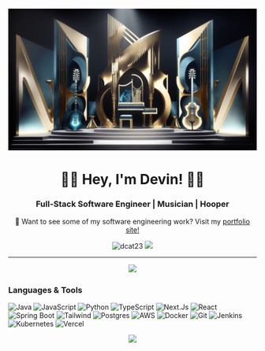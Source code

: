 <p align="center">
 <img class="img" src="./beatsuite-bg.png" />
</p>
<h1 align="center"> 🤘🏽 Hey, I'm Devin! 🤘🏽</h1>
<h3 align="center">Full-Stack Software Engineer | Musician | Hooper</h4>
<p align="center">🦾 Want to see some of my software engineering work? Visit my <a href="https://catuns.xyz/">portfolio site!</a></p>

<div align="center">
 <img src="https://komarev.com/ghpvc/?username=dcat23&label=Profile%20views&color=0e75b6&style=for-the-badge" alt="dcat23" />
<a href="https://www.linkedin.com/in/devin-catuns/"><img src="https://img.shields.io/badge/LinkedIn-0077B5?style=for-the-badge&logo=linkedin&logoColor=white" /></a>
</div>

--------------------------------------------------------------------------------------------

<p align="center">
 <img class="img" src="https://github-readme-streak-stats.herokuapp.com/?user=dcat23&theme=cobalt&hide_border=false" />
</p>


### Languages & Tools
![Java](https://img.shields.io/badge/Java-%23ED8B00.svg?style=for-the-badge&logo=openjdk&logoColor=white)
![JavaScript](https://img.shields.io/badge/javascript-%23323330.svg?style=for-the-badge&logo=javascript&logoColor=%23F7DF1E)
![Python](https://img.shields.io/badge/python-3670A0?style=for-the-badge&logo=python&logoColor=ffdd54)
![TypeScript](https://img.shields.io/badge/TypeScript-3178C6?style=for-the-badge&logo=typescript&logoColor=fff)
![Next.Js](https://img.shields.io/badge/Next.js-black?style=for-the-badge&logo=next.js&logoColor=white)
![React](https://img.shields.io/badge/react-%2320232a.svg?style=for-the-badge&logo=react&logoColor=%2361DAFB)
![Spring Boot](https://img.shields.io/badge/Spring%20Boot-6DB33F?style=for-the-badge&logo=springboot&logoColor=fff)
![Tailwind](https://img.shields.io/badge/Tailwind%20CSS-%2338B2AC.svg?style=for-the-badge&logo=tailwind-css&logoColor=white)
![Postgres](https://img.shields.io/badge/Postgres-%23316192.svg?style=for-the-badge&logo=postgresql&logoColor=white)
![AWS](https://img.shields.io/badge/Amazon_AWS-232F3E?style=for-the-badge&logo=amazon-aws&logoColor=white)
![Docker](https://img.shields.io/badge/Docker-2496ED?style=for-the-badge&logo=docker&logoColor=fff)
![Git](https://img.shields.io/badge/git-%23F05033.svg?style=for-the-badge&logo=git&logoColor=white)
![Jenkins](https://img.shields.io/badge/Jenkins-D24939?style=for-the-badge&logo=jenkins&logoColor=fff)
![Kubernetes](https://img.shields.io/badge/Kubernetes-326CE5?style=for-the-badge&logo=kubernetes&logoColor=fff)
![Vercel](https://img.shields.io/badge/Vercel-%23000000.svg?style=for-the-badge&logo=vercel&logoColor=white)
<p align="center">
 <img class="img" src="https://github-readme-stats.vercel.app/api/top-langs/?username=dcat23&theme=cobalt&show_icons=true&hide_border=false&layout=compact" />
</p>
<!---
dcat23/dcat23 is a ✨ special ✨ repository because its `README.md` (this file) appears on your GitHub profile.
You can click the Preview link to take a look at your changes.
--->
